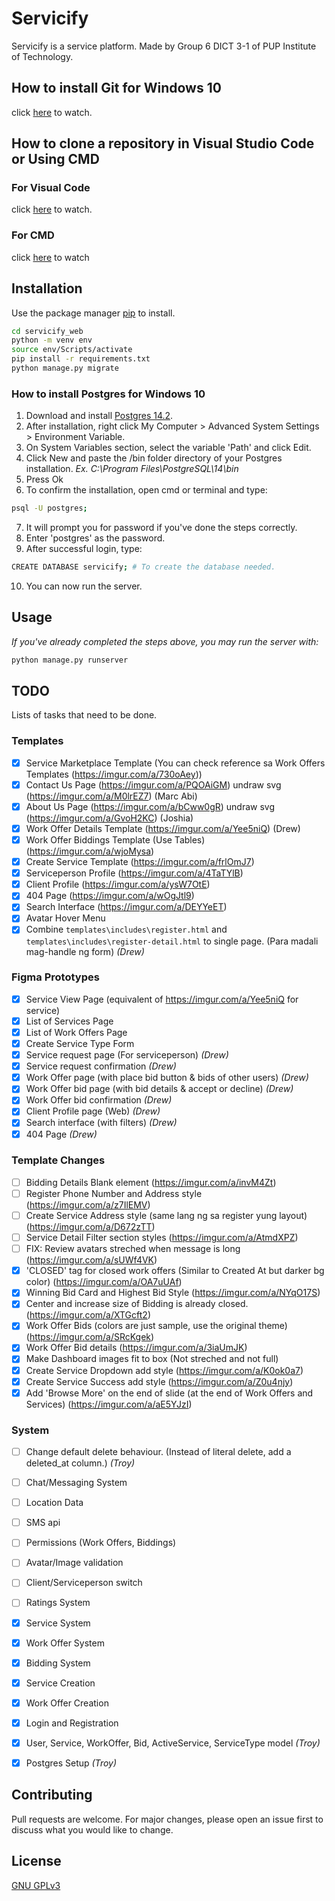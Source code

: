 # Servicify

Servicify is a service platform. Made by Group 6 DICT 3-1 of PUP Institute of Technology.


## How to install Git for Windows 10

click [here](https://www.youtube.com/watch?v=4xqVv2lTo40) to watch.


## How to clone a repository in Visual Studio Code or Using CMD

### For Visual Code
click [here](https://www.youtube.com/watch?v=VNNChXqF390) to watch.

### For CMD
click [here](https://www.youtube.com/watch?v=q5JhB9yjh_g) to watch



## Installation

Use the package manager [pip](https://pip.pypa.io/en/stable/) to install.

```bash
cd servicify_web
python -m venv env
source env/Scripts/activate
pip install -r requirements.txt
python manage.py migrate

```

### How to install Postgres for Windows 10

1. Download and install [Postgres 14.2](https://www.enterprisedb.com/downloads/postgres-postgresql-downloads).
2. After installation, right click My Computer > Advanced System Settings > Environment Variable.
3. On System Variables section, select the variable 'Path' and click Edit.
4. Click New and paste the /bin folder directory of your Postgres installation. *Ex. C:\Program Files\PostgreSQL\14\bin*
5. Press Ok
6. To confirm the installation, open cmd or terminal and type:
```bash
psql -U postgres;
```
7. It will prompt you for password if you've done the steps correctly.
8. Enter 'postgres' as the password.
9. After successful login, type:
```bash
CREATE DATABASE servicify; # To create the database needed.
```
10. You can now run the server. 






## Usage
*If you've already completed the steps above, you may run the server with:*
```python
python manage.py runserver
```

## TODO
Lists of tasks that need to be done. 

### Templates
- [x] Service Marketplace Template (You can check reference sa Work Offers Templates (https://imgur.com/a/730oAey))
- [x] Contact Us Page (https://imgur.com/a/PQOAiGM) undraw svg (https://imgur.com/a/M0lrEZ7) (Marc Abi)
- [x] About Us Page (https://imgur.com/a/bCww0gR) undraw svg (https://imgur.com/a/GvoH2KC) (Joshia)
- [x] Work Offer Details Template (https://imgur.com/a/Yee5niQ) (Drew)
- [x] Work Offer Biddings Template (Use Tables) (https://imgur.com/a/wjoMysa)
- [x] Create Service Template (https://imgur.com/a/frlOmJ7)
- [x] Serviceperson Profile (https://imgur.com/a/4TaTYlB)
- [x] Client Profile (https://imgur.com/a/ysW7OtE)
- [x] 404 Page (https://imgur.com/a/wOgJtl9)
- [x] Search Interface (https://imgur.com/a/DEYYeET)
- [x] Avatar Hover Menu
- [x] Combine `templates\includes\register.html` and `templates\includes\register-detail.html` to single page. (Para madali mag-handle ng form) *(Drew)*

### Figma Prototypes
- [x] Service View Page (equivalent of https://imgur.com/a/Yee5niQ for service)
- [x] List of Services Page
- [x] List of Work Offers Page
- [x] Create Service Type Form
- [x] Service request page (For serviceperson) *(Drew)*
- [x] Service request confirmation *(Drew)*
- [x] Work Offer page (with place bid button & bids of other users) *(Drew)*
- [x] Work Offer bid page (with bid details & accept or decline) *(Drew)*
- [x] Work Offer bid confirmation *(Drew)*
- [x] Client Profile page (Web) *(Drew)*
- [x] Search interface (with filters) *(Drew)*
- [x] 404 Page *(Drew)*

### Template Changes
- [ ] Bidding Details Blank element (https://imgur.com/a/invM4Zt)
- [ ] Register Phone Number and Address style (https://imgur.com/a/z7IlEMV)
- [ ] Create Service Address style (same lang ng sa register yung layout) (https://imgur.com/a/D672zTT)
- [ ] Service Detail Filter section styles (https://imgur.com/a/AtmdXPZ)
- [ ] FIX: Review avatars streched when message is long (https://imgur.com/a/sUWf4VK)
- [x] 'CLOSED' tag for closed work offers (Similar to Created At but darker bg color) (https://imgur.com/a/OA7uUAf)
- [x] Winning Bid Card and Highest Bid Style (https://imgur.com/a/NYqO17S)
- [x] Center and increase size of Bidding is already closed. (https://imgur.com/a/XTGcft2)
- [x] Work Offer Bids (colors are just sample, use the original theme) (https://imgur.com/a/SRcKgek)
- [x] Work Offer Bid details (https://imgur.com/a/3iaUmJK)
- [x] Make Dashboard images fit to box (Not streched and not full)
- [x] Create Service Dropdown add style (https://imgur.com/a/K0ok0a7)
- [x] Create Service Success add style (https://imgur.com/a/Z0u4njy)
- [x] Add 'Browse More' on the end of slide (at the end of Work Offers and Services) (https://imgur.com/a/aE5YJzI)

### System
- [ ] Change default delete behaviour. (Instead of literal delete, add a deleted_at column.) *(Troy)*
- [ ] Chat/Messaging System
- [ ] Location Data
- [ ] SMS api
- [ ] Permissions (Work Offers, Biddings)
- [ ] Avatar/Image validation
- [ ] Client/Serviceperson switch
- [ ] Ratings System
- [x] Service System
- [x] Work Offer System
- [x] Bidding System
- [x] Service Creation
- [x] Work Offer Creation
- [x] Login and Registration
- [x] User, Service, WorkOffer, Bid, ActiveService, ServiceType model *(Troy)*
- [x] Postgres Setup *(Troy)*


## Contributing
Pull requests are welcome. For major changes, please open an issue first to discuss what you would like to change.


## License
[GNU GPLv3](https://choosealicense.com/licenses/gpl-3.0/)
